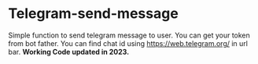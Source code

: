 # Telegram-send-message
Simple function to send telegram message to user.
You can get your token from bot father.
You can find chat id using https://web.telegram.org/ in url bar. 
**Working Code updated in 2023.**
